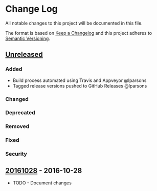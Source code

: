 # Change Log
All notable changes to this project will be documented in this file.

The format is based on [Keep a Changelog](http://keepachangelog.com/)
and this project adheres to [Semantic Versioning](http://semver.org/).

## [Unreleased][]
### Added
-	Build process automated using Travis and Appveyor @lparsons
-	Tagged release versions pushed to GitHub Releases @lparsons

### Changed

### Deprecated

### Removed

### Fixed

### Security


## [20161028][] - 2016-10-28
 - TODO - Document changes


[Unreleased]: https://github.com/eugenemel/maven/compare/20161028...HEAD
[20161028]: https://github.com/eugenemel/maven/compare/92cf1d16dfc7d9f6bf4394890a06c3ecbed2ba1a...20161028
